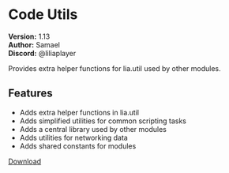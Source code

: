 # Code Utils

**Version:** 1.13  
**Author:** Samael  
**Discord:** @liliaplayer  

Provides extra helper functions for lia.util used by other modules.

## Features

- Adds extra helper functions in lia.util
- Adds simplified utilities for common scripting tasks
- Adds a central library used by other modules
- Adds utilities for networking data
- Adds shared constants for modules

[Download](https://github.com/LiliaFramework/Modules/raw/refs/heads/gh-pages/utilities.zip)
